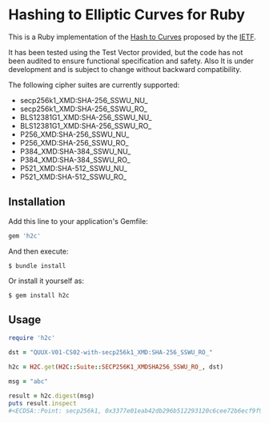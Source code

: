 # Hashing to Elliptic Curves for Ruby

This is a Ruby implementation of the [Hash to Curves](https://github.com/cfrg/draft-irtf-cfrg-hash-to-curve) proposed by the [IETF](https://datatracker.ietf.org/doc/draft-irtf-cfrg-hash-to-curve/).

It has been tested using the Test Vector provided, but the code has not been audited to ensure functional specification and safety. Also It is under development and is subject to change without backward compatibility.

The following cipher suites are currently supported:

* secp256k1_XMD:SHA-256_SSWU_NU_
* secp256k1_XMD:SHA-256_SSWU_RO_
* BLS12381G1_XMD:SHA-256_SSWU_NU_
* BLS12381G1_XMD:SHA-256_SSWU_RO_
* P256_XMD:SHA-256_SSWU_NU_
* P256_XMD:SHA-256_SSWU_RO_
* P384_XMD:SHA-384_SSWU_NU_
* P384_XMD:SHA-384_SSWU_RO_
* P521_XMD:SHA-512_SSWU_NU_
* P521_XMD:SHA-512_SSWU_RO_

## Installation

Add this line to your application's Gemfile:

```ruby
gem 'h2c'
```

And then execute:

    $ bundle install

Or install it yourself as:

    $ gem install h2c

## Usage

```ruby
require 'h2c'

dst = "QUUX-V01-CS02-with-secp256k1_XMD:SHA-256_SSWU_RO_"

h2c = H2C.get(H2C::Suite::SECP256K1_XMDSHA256_SSWU_RO_, dst)

msg = "abc"

result = h2c.digest(msg)
puts result.inspect
#<ECDSA::Point: secp256k1, 0x3377e01eab42db296b512293120c6cee72b6ecf9f9205760bd9ff11fb3cb2c4b, 0x7f95890f33efebd1044d382a01b1bee0900fb6116f94688d487c6c7b9c8371f6>
```
